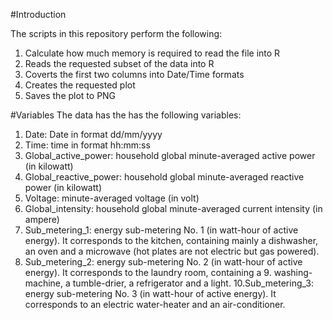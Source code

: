 #Introduction

The scripts in this repository perform the following:
1. Calculate how much memory is required to  read the file into R
2. Reads the requested subset of the data into R
3. Coverts the first two columns into Date/Time formats
4. Creates the requested plot
5. Saves the plot to PNG

#Variables
The data has the has the following variables:

1. Date: Date in format dd/mm/yyyy
2. Time: time in format hh:mm:ss
3. Global_active_power: household global minute-averaged active power (in kilowatt)
4. Global_reactive_power: household global minute-averaged reactive power (in kilowatt)
5. Voltage: minute-averaged voltage (in volt)
6. Global_intensity: household global minute-averaged current intensity (in ampere)
7. Sub_metering_1: energy sub-metering No. 1 (in watt-hour of active energy). It corresponds to the kitchen, containing mainly a    dishwasher, an oven and a microwave (hot plates are not electric but gas powered).
8. Sub_metering_2: energy sub-metering No. 2 (in watt-hour of active energy). It corresponds to the laundry room, containing a 9. washing-machine, a tumble-drier, a refrigerator and a light.
10.Sub_metering_3: energy sub-metering No. 3 (in watt-hour of active energy). It corresponds to an electric water-heater and an    air-conditioner.
